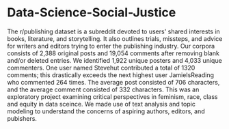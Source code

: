 # Data-Science-Social-Justice
The r/publishing dataset is a subreddit devoted to users' shared interests in books, literature, and storytelling. It also outlines trials, missteps, and advice for writers and editors trying to enter the publishing industry. Our corpora consists of 2,388 original posts and 19,054 comments after removing blank and/or deleted entries. We identified 1,922 unique posters and 4,033 unique commenters. One user named Stevehut contributed a total of 1320 comments; this drastically exceeds the next highest user JamieIsReading who commented 264 times. The average post consisted of 706 characters, and the average comment consisted of 332 characters.
This was an exploratory project examining critical perspectives in feminism, race, class and equity in data sceince. We made use of text analysis and topic modeling to understand the concerns of aspiring authors, editors, and pubishers.
